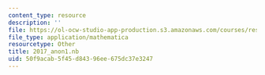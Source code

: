 ```yaml
---
content_type: resource
description: ''
file: https://ol-ocw-studio-app-production.s3.amazonaws.com/courses/res-3-004-visualizing-materials-science-fall-2017/50f9acab5f45d84396ee675dc37e3247_2017_anon1.nb
file_type: application/mathematica
resourcetype: Other
title: 2017_anon1.nb
uid: 50f9acab-5f45-d843-96ee-675dc37e3247
---
```

